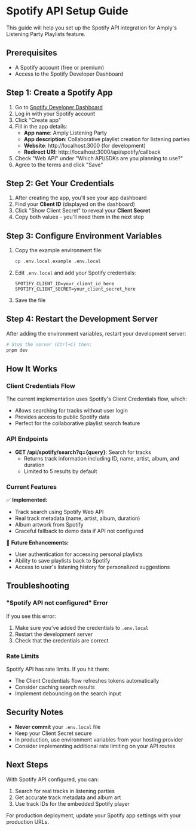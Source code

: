 # Spotify API Setup Guide

This guide will help you set up the Spotify API integration for Amply's Listening Party Playlists feature.

## Prerequisites

- A Spotify account (free or premium)
- Access to the Spotify Developer Dashboard

## Step 1: Create a Spotify App

1. Go to [Spotify Developer Dashboard](https://developer.spotify.com/dashboard)
2. Log in with your Spotify account
3. Click "Create app"
4. Fill in the app details:
   - **App name**: Amply Listening Party
   - **App description**: Collaborative playlist creation for listening parties
   - **Website**: http://localhost:3000 (for development)
   - **Redirect URI**: http://localhost:3000/api/spotify/callback
5. Check "Web API" under "Which API/SDKs are you planning to use?"
6. Agree to the terms and click "Save"

## Step 2: Get Your Credentials

1. After creating the app, you'll see your app dashboard
2. Find your **Client ID** (displayed on the dashboard)
3. Click "Show Client Secret" to reveal your **Client Secret**
4. Copy both values - you'll need them in the next step

## Step 3: Configure Environment Variables

1. Copy the example environment file:
   ```bash
   cp .env.local.example .env.local
   ```

2. Edit `.env.local` and add your Spotify credentials:
   ```env
   SPOTIFY_CLIENT_ID=your_client_id_here
   SPOTIFY_CLIENT_SECRET=your_client_secret_here
   ```

3. Save the file

## Step 4: Restart the Development Server

After adding the environment variables, restart your development server:

```bash
# Stop the server (Ctrl+C) then:
pnpm dev
```

## How It Works

### Client Credentials Flow

The current implementation uses Spotify's Client Credentials flow, which:
- Allows searching for tracks without user login
- Provides access to public Spotify data
- Perfect for the collaborative playlist search feature

### API Endpoints

- **GET /api/spotify/search?q={query}**: Search for tracks
  - Returns track information including ID, name, artist, album, and duration
  - Limited to 5 results by default

### Current Features

✅ **Implemented:**
- Track search using Spotify Web API
- Real track metadata (name, artist, album, duration)
- Album artwork from Spotify
- Graceful fallback to demo data if API not configured

🚧 **Future Enhancements:**
- User authentication for accessing personal playlists
- Ability to save playlists back to Spotify
- Access to user's listening history for personalized suggestions

## Troubleshooting

### "Spotify API not configured" Error

If you see this error:
1. Make sure you've added the credentials to `.env.local`
2. Restart the development server
3. Check that the credentials are correct

### Rate Limits

Spotify API has rate limits. If you hit them:
- The Client Credentials flow refreshes tokens automatically
- Consider caching search results
- Implement debouncing on the search input

## Security Notes

- **Never commit** your `.env.local` file
- Keep your Client Secret secure
- In production, use environment variables from your hosting provider
- Consider implementing additional rate limiting on your API routes

## Next Steps

With Spotify API configured, you can:
1. Search for real tracks in listening parties
2. Get accurate track metadata and album art
3. Use track IDs for the embedded Spotify player

For production deployment, update your Spotify app settings with your production URLs.